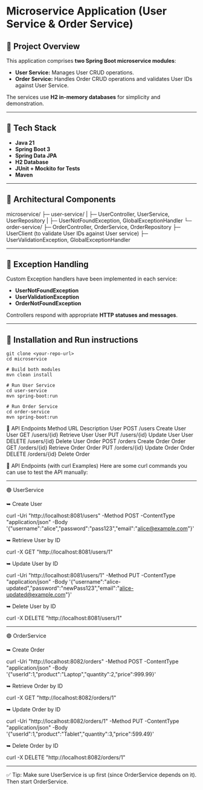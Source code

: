 # Microservice Application (User Service & Order Service)

## 🔹 Project Overview
This application comprises **two Spring Boot microservice modules**:

- **User Service:** Manages User CRUD operations.
- **Order Service:** Handles Order CRUD operations and validates User IDs against User Service.

The services use **H2 in-memory databases** for simplicity and demonstration.

---

## 🔹 Tech Stack
- **Java 21**
- **Spring Boot 3**
- **Spring Data JPA**
- **H2 Database**
- **JUnit + Mockito for Tests**
- **Maven**
  
---

## 🔹 Architectural Components

microservice/
├─ user-service/
| ├─ UserController, UserService, UserRepository
| ├─ UserNotFoundException, GlobalExceptionHandler
└─ order-service/
├─ OrderController, OrderService, OrderRepository
├─ UserClient (to validate User IDs against User service)
├─ UserValidationException, GlobalExceptionHandler


---

## 🔹 Exception Handling
Custom Exception handlers have been implemented in each service:
- **UserNotFoundException**
- **UserValidationException**
- **OrderNotFoundException**

Controllers respond with appropriate **HTTP statuses and messages**.

---

## 🔹 Installation and Run instructions

```shell
git clone <your-repo-url>
cd microservice

# Build both modules
mvn clean install

# Run User Service
cd user-service
mvn spring-boot:run

# Run Order Service
cd order-service
mvn spring-boot:run
```

🔹 API Endpoints
Method	URL	Description
User	POST	/users	Create User
User	GET	/users/{id}	Retrieve User
User	PUT	/users/{id}	Update User
User	DELETE	/users/{id}	Delete User
Order	POST	/orders	Create Order
Order	GET	/orders/{id}	Retrieve Order
Order	PUT	/orders/{id}	Update Order
Order	DELETE	/orders/{id}	Delete Order


🔹 API Endpoints (with curl Examples)
Here are some curl commands you can use to test the API manually:


---
🟣 UserService

➥ Create User

curl -Uri "http://localhost:8081/users" -Method POST -ContentType "application/json" -Body '{"username":"alice","password":"pass123","email":"alice@example.com"}'


➥ Retrieve User by ID

curl -X GET "http://localhost:8081/users/1"

➥ Update User by ID

curl -Uri "http://localhost:8081/users/1" -Method PUT -ContentType "application/json" -Body '{"username":"alice-updated","password":"newPass123","email":"alice-updated@example.com"}'


➥ Delete User by ID

curl -X DELETE "http://localhost:8081/users/1"

---
🟣 OrderService

➥ Create Order

curl -Uri "http://localhost:8082/orders" -Method POST -ContentType "application/json" -Body '{"userId":1,"product":"Laptop","quantity":2,"price":999.99}'

➥ Retrieve Order by ID

curl -X GET "http://localhost:8082/orders/1"

➥ Update Order by ID

curl -Uri "http://localhost:8082/orders/1" -Method PUT -ContentType "application/json" -Body '{"userId":1,"product":"Tablet","quantity":3,"price":599.49}'

➥ Delete Order by ID

curl -X DELETE "http://localhost:8082/orders/1"

------
✅ Tip:
Make sure UserService is up first (since OrderService depends on it).
Then start OrderService.
